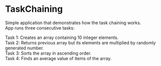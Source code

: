 # TaskChaining

Simple application that demonstrates how the task chaining works. <br />
App runs three consecutive tasks: <br/>

Task 1: Creates an array containing 10 integer elements. <br/>
Task 2: Returns previous array but its elements are multiplied by randomly generated number. <br/>
Task 3: Sorts the array in ascending order. <br/>
Task 4: Finds an average value of items of the array. <br/>


